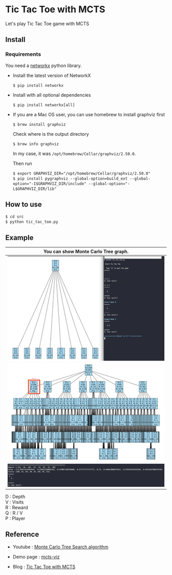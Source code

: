 # Tic Tac Toe with MCTS

Let's play Tic Tac Toe game with MCTS



## Install

### Requirements

You need a [networkx](https://github.com/networkx/networkx) python library.

- Install the latest version of NetworkX

  ~~~shell
  $ pip install networkx
  ~~~

- Install with all optional dependencies

  ~~~shell
  $ pip install networkx[all]
  ~~~

- If you are a Mac OS user, you can use homebrew to install graphviz first

  ~~~shell
  $ brew install graphviz
  ~~~

  Check where is the output directory

  ~~~shell
  $ brew info graphviz
  ~~~

  In my case, it was `/opt/homebrew/Cellar/graphviz/2.50.0`.

  Then run

  ~~~shell
  $ export GRAPHVIZ_DIR="/opt/homebrew/Cellar/graphviz/2.50.0"
  $ pip install pygraphviz --global-option=build_ext --global-option="-I$GRAPHVIZ_DIR/include" --global-option="-L$GRAPHVIZ_DIR/lib"
  ~~~



## How to use

~~~shell
$ cd src
$ python tic_tac_toe.py
~~~



## Example

| You can show Monte Carlo Tree graph. |
| ------------------------------------ |
| <img src="images/mcts1.png"/>        |
| <img src="images/mcts2.png"/>        |
| <img src="images/mcts3.png"/>        |

D : Depth  
V : Visits  
R : Reward  
Q : R / V  
P : Player

## Reference

- Youtube : [Monte Carlo Tree Search algorithm](https://www.youtube.com/watch?v=UXW2yZndl7U)

- Demo page : [mcts-viz](https://vgarciasc.github.io/mcts-viz/)

- Blog : [Tic Tac Toe with MCTS](https://medium.com/swlh/tic-tac-toe-at-the-monte-carlo-a5e0394c7bc2)
